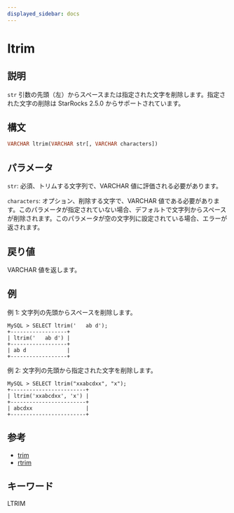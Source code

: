```yaml
---
displayed_sidebar: docs
---
```


# ltrim

## 説明

`str` 引数の先頭（左）からスペースまたは指定された文字を削除します。指定された文字の削除は StarRocks 2.5.0 からサポートされています。

## 構文

```Haskell
VARCHAR ltrim(VARCHAR str[, VARCHAR characters])
```

## パラメータ

`str`: 必須、トリムする文字列で、VARCHAR 値に評価される必要があります。

`characters`: オプション、削除する文字で、VARCHAR 値である必要があります。このパラメータが指定されていない場合、デフォルトで文字列からスペースが削除されます。このパラメータが空の文字列に設定されている場合、エラーが返されます。

## 戻り値

VARCHAR 値を返します。

## 例

例 1: 文字列の先頭からスペースを削除します。

```Plain Text
MySQL > SELECT ltrim('   ab d');
+------------------+
| ltrim('   ab d') |
+------------------+
| ab d             |
+------------------+
```

例 2: 文字列の先頭から指定された文字を削除します。

```Plain Text
MySQL > SELECT ltrim("xxabcdxx", "x");
+------------------------+
| ltrim('xxabcdxx', 'x') |
+------------------------+
| abcdxx                 |
+------------------------+
```

## 参考

- [trim](trim.md)
- [rtrim](rtrim.md)

## キーワード

LTRIM